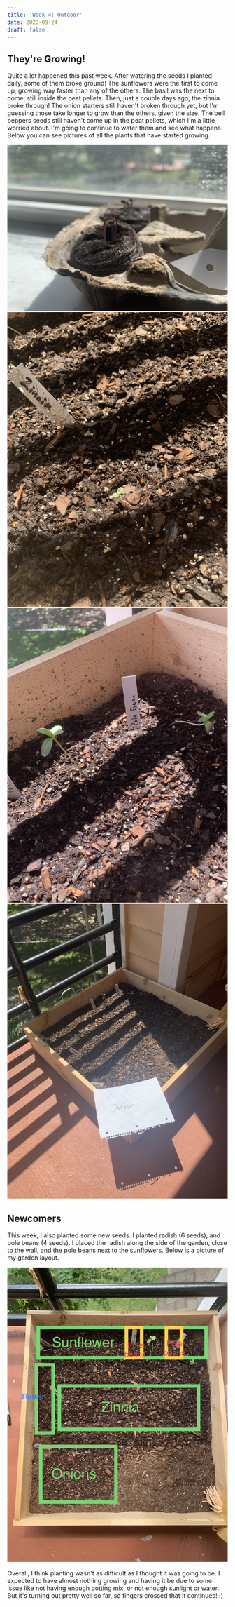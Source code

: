 ```yaml
---
title: 'Week 4: Outdoor'
date: 2020-09-24
draft: false
---
```


## [](#header-1)They're Growing!
Quite a lot happened this past week. After watering the seeds I planted daily, some of them broke ground! The sunflowers were the first to come up, growing way faster than any of the others. The basil was the next to come, still inside the peat pellets. Then, just a couple days ago, the zinnia broke through! The onion starters still haven't broken through yet, but I'm guessing those take longer to grow than the others, given the size. The bell peppers seeds still haven't come up in the peat pellets, which I'm a little worried about. I'm going to continue to water them and see what happens. Below you can see pictures of all the plants that have started growing.

![](/assets/2020-09-24-Week-4/1.jpg)
![](/assets/2020-09-24-Week-4/2.jpg)
![](/assets/2020-09-24-Week-4/3.jpg)
![](/assets/2020-09-24-Week-4/4.jpg)

## [](#header-2)Newcomers
This week, I also planted some new seeds. I planted radish (6 seeds), and pole beans (4 seeds). I placed the radish along the side of the garden, close to the wall, and the pole beans next to the sunflowers. Below is a picture of my garden layout.

![](/assets/2020-09-24-Week-4/5.jpg)

Overall, I think planting wasn't as difficult as I thought it was going to be. I expected to have almost nothing growing and having it be due to some issue like not having enough potting mix, or not enough sunlight or water. But it's turning out pretty well so far, so fingers crossed that it continues! :)
